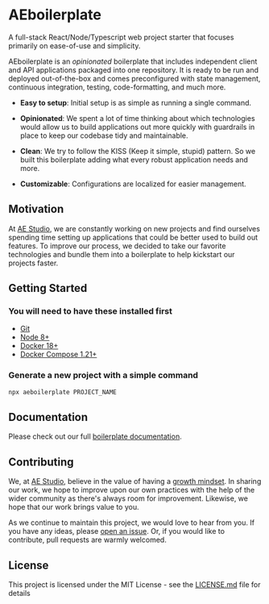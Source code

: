 # AEboilerplate

A full-stack React/Node/Typescript web project starter that focuses primarily on ease-of-use and simplicity.

AEboilerplate is an _opinionated_ boilerplate that includes independent client and API applications packaged into one repository. It is ready to be run and deployed out-of-the-box and comes preconfigured with state management, continuous integration, testing, code-formatting, and much more.

- **Easy to setup**: Initial setup is as simple as running a single command.

- **Opinionated**: We spent a lot of time thinking about which technologies would allow us to build applications out more quickly with guardrails in place to keep our codebase tidy and maintainable.

- **Clean**: We try to follow the KISS (Keep it simple, stupid) pattern. So we built this boilerplate adding what every robust application needs and more.

- **Customizable**: Configurations are localized for easier management.

## Motivation

At [AE Studio](https://ae.studio/), we are constantly working on new projects and find ourselves spending time setting up applications that could be better used to build out features. To improve our process, we decided to take our favorite technologies and bundle them into a boilerplate to help kickstart our projects faster.

## Getting Started

### You will need to have these installed first

- [Git](https://git-scm.com/book/en/v2/Getting-Started-Installing-Git)
- [Node 8+](https://nodejs.org/en/)
- [Docker 18+](https://docs.docker.com/install/)
- [Docker Compose 1.21+](https://docs.docker.com/compose/install/)

### Generate a new project with a simple command

```bash
npx aeboilerplate PROJECT_NAME
```

## Documentation

Please check out our full [boilerplate documentation](https://github.com/agencyenterprise/aeboilerplate/blob/master/docs/documentation.md).

## Contributing

We, at [AE Studio](https://ae.studio/), believe in the value of having a [growth mindset](http://www.aaronsw.com/weblog/dweck). In sharing our work, we hope to improve upon our own practices with the help of the wider community as there's always room for improvement. Likewise, we hope that our work brings value to you.

As we continue to maintain this project, we would love to hear from you. If you have any ideas, please [open an issue](https://github.com/agencyenterprise/aeboilerplate/issues/new). Or, if you would like to contribute, pull requests are warmly welcomed.

## License

This project is licensed under the MIT License - see the [LICENSE.md](https://github.com/agencyenterprise/aeboilerplate/blob/master/LICENCE.md) file for details
